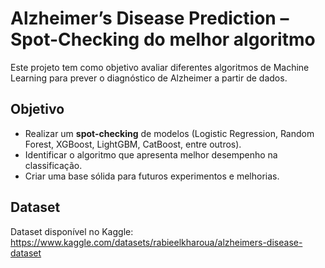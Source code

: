 # Alzheimer’s Disease Prediction – Spot-Checking do melhor algoritmo

Este projeto tem como objetivo avaliar diferentes algoritmos de Machine Learning para prever o diagnóstico de Alzheimer a partir de dados.

## Objetivo
- Realizar um **spot-checking** de modelos (Logistic Regression, Random Forest, XGBoost, LightGBM, CatBoost, entre outros).
- Identificar o algoritmo que apresenta melhor desempenho na classificação.
- Criar uma base sólida para futuros experimentos e melhorias.

## Dataset
Dataset disponível no Kaggle: https://www.kaggle.com/datasets/rabieelkharoua/alzheimers-disease-dataset



